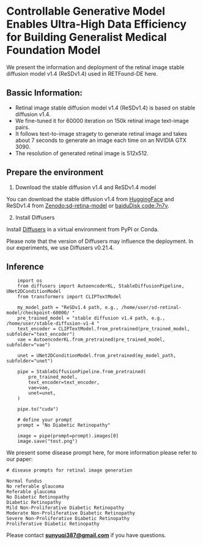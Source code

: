 # Controllable Generative Model Enables Ultra-High Data Efficiency for Building Generalist Medical Foundation Model

We present the information and deployment of the retinal image stable diffusion model v1.4 (ReSDv1.4) used in RETFound-DE here. 

## Bassic Information:
- Retinal image stable diffusion model v1.4 (ReSDv1.4) is based on stable diffusion v1.4. 
- We fine-tuned it for 60000 iteration on 150k retinal image text-image pairs. 
- It follows text-to-image stragety to generate retinal image and takes about 7 seconds to generate an image each time on an NVIDIA GTX 3090.
- The resolution of generated retinal image is 512x512.

## Prepare the environment

1. Download the stable diffusion v1.4 and ReSDv1.4 model

You can download the stable diffusion v1.4 from [HuggingFace](https://huggingface.co/CompVis/stable-diffusion-v1-4) and ReSDv1.4 from [Zenodo:sd-retina-model](https://zenodo.org/records/10947092) or [baiduDisk code:7n7v](https://pan.baidu.com/s/1TBVNlaR9xW_rqA8ZdrRuOg).


2. Install Diffusers
   
Install [Diffusers](https://github.com/huggingface/diffusers) in a virtual environment from PyPI or Conda.

Please note that the version of Diffusers may influence the deployment. In our experiments, we use Diffusers v0.21.4.

## Inference

```
    import os
    from diffusers import AutoencoderKL, StableDiffusionPipeline, UNet2DConditionModel
    from transformers import CLIPTextModel
    
    my_model_path = "ReSDv1.4 path, e.g., /home/user/sd-retinal-model/checkpoint-60000/ " 
    pre_trained_model = "stable diffusion v1.4 path, e.g., /home/user/stable-diffusion-v1-4 "
    text_encoder = CLIPTextModel.from_pretrained(pre_trained_model, subfolder="text_encoder")
    vae = AutoencoderKL.from_pretrained(pre_trained_model, subfolder="vae")

    unet = UNet2DConditionModel.from_pretrained(my_model_path, subfolder="unet")

    pipe = StableDiffusionPipeline.from_pretrained(
        pre_trained_model,
        text_encoder=text_encoder,
        vae=vae,
        unet=unet,
    )

    pipe.to("cuda")

    # define your prompt
    prompt = "No Diabetic Retinopathy"

    image = pipe(prompt=prompt).images[0]    
    image.save("test.png")
```

We present some disease prompt here, for more information please refer to our paper:
```
# disease prompts for retinal image generation

Normal fundus
No referable glaucoma 
Referable glaucoma
No Diabetic Retinopathy
Diabetic Retinopathy
Mild Non-Proliferative Diabetic Retinopathy
Moderate Non-Proliferative Diabetic Retinopathy
Severe Non-Proliferative Diabetic Retinopathy
Proliferative Diabetic Retinopathy
```










Please contact 	**sunyuqi387@gmail.com** if you have questions.
